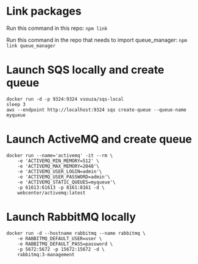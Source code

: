 # Link packages
Run this command in this repo:
`npm link`

Run this command in the repo that needs to import queue_manager:
`npm link queue_manager`

# Launch SQS locally and create queue

```
docker run -d -p 9324:9324 vsouza/sqs-local
sleep 3
aws --endpoint http://localhost:9324 sqs create-queue --queue-name myqueue
```

# Launch ActiveMQ and create queue
```
docker run --name='activemq' -it --rm \
    -e 'ACTIVEMQ_MIN_MEMORY=512' \
    -e 'ACTIVEMQ_MAX_MEMORY=2048'\
    -e 'ACTIVEMQ_USER_LOGIN=admin'\
    -e 'ACTIVEMQ_USER_PASSWORD=admin'\
    -e 'ACTIVEMQ_STATIC_QUEUES=myqueue'\
    -p 61613:61613 -p 8161:8161 -d \
    webcenter/activemq:latest
```

# Launch RabbitMQ locally
```
docker run -d --hostname rabbitmq --name rabbitmq \
    -e RABBITMQ_DEFAULT_USER=user \
    -e RABBITMQ_DEFAULT_PASS=password \
    -p 5672:5672 -p 15672:15672 -d \
    rabbitmq:3-management
```
